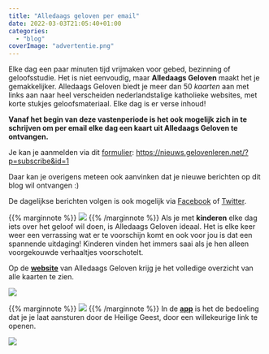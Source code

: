 ```yaml
---
title: "Alledaags geloven per email"
date: 2022-03-03T21:05:40+01:00
categories: 
  - "blog"
coverImage: "advertentie.png"
---
```


Elke dag een paar minuten tijd vrijmaken voor gebed, bezinning of geloofsstudie. Het is niet eenvoudig, maar **Alledaags Geloven** maakt het je gemakkelijker. Alledaags Geloven biedt je meer dan 50 *kaarten* aan met links aan naar heel verscheiden nederlandstalige katholieke websites, met korte stukjes geloofsmateriaal. Elke dag is er verse inhoud!

**Vanaf het begin van deze vastenperiode is het ook mogelijk zich in te schrijven om per email elke dag een kaart uit Alledaags Geloven te ontvangen.** 

Je kan je aanmelden via dit [formulier](https://nieuws.gelovenleren.net/?p=subscribe&id=1): https://nieuws.gelovenleren.net/?p=subscribe&id=1

Daar kan je overigens meteen ook aanvinken dat je nieuwe berichten op dit blog wil ontvangen :)

De dagelijkse berichten volgen is ook mogelijk via [Facebook](https://www.facebook.com/alledaagsgeloven) of [Twitter](https://twitter.com/AlledaagsG).

{{% marginnote %}}
![](/blog/alledaags-geloven-op-facebook/images/alledaags-geloven-300x131.jpg)
{{% /marginnote %}}
Als je met **kinderen** elke dag iets over het geloof wil doen, is Alledaags Geloven ideaal. Het is elke keer weer een verrassing wat er te voorschijn komt en ook voor jou is dat een spannende uitdaging! Kinderen vinden het immers saai als je hen alleen voorgekouwde verhaaltjes voorschotelt.

Op de [**website**](https://alledaags.gelovenleren.net/) van Alledaags Geloven krijg je het volledige overzicht van alle kaarten te zien. 

![](/page/websites/images/alledaags.gelovenleren.net-scroll_lossy-comp.gif)

{{% marginnote %}}
![](/portfolio/alledaags-geloven-app/images/apple-touch-icon-120x120.png)
{{% /marginnote %}}
In de [**app**](https://play.google.com/store/apps/details?id=net.gelovenleren.alledaags) is het de bedoeling dat je je laat aansturen door de Heilige Geest, door een willekeurige link te openen.

![](/portfolio/alledaags-geloven/images/google-play-functieafbeelding-1024-512.png)



